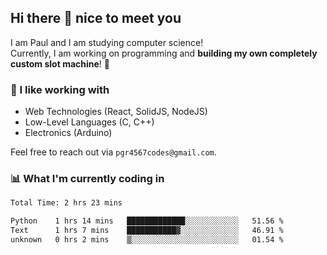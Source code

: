 ## Hi there 👋 nice to meet you

I am Paul and I am studying computer science!  
Currently, I am working on programming and **building my own completely custom slot machine**! 🎰

### 🔭 I like working with
- Web Technologies (React, SolidJS, NodeJS)
- Low-Level Languages (C, C++)
- Electronics (Arduino)

Feel free to reach out via `pgr4567codes@gmail.com`.

### 📊 What I'm currently coding in
<!--START_SECTION:waka-->

```txt
Total Time: 2 hrs 23 mins

Python    1 hrs 14 mins   █████████████░░░░░░░░░░░░   51.56 %
Text      1 hrs 7 mins    ███████████▓░░░░░░░░░░░░░   46.91 %
unknown   0 hrs 2 mins    ▒░░░░░░░░░░░░░░░░░░░░░░░░   01.54 %
```

<!--END_SECTION:waka-->
